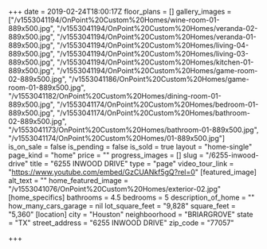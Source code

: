 +++
date = 2019-02-24T18:00:17Z
floor_plans = []
gallery_images = ["/v1553041194/OnPoint%20Custom%20Homes/wine-room-01-889x500.jpg", "/v1553041194/OnPoint%20Custom%20Homes/veranda-02-889x500.jpg", "/v1553041194/OnPoint%20Custom%20Homes/veranda-01-889x500.jpg", "/v1553041194/OnPoint%20Custom%20Homes/living-04-889x500.jpg", "/v1553041194/OnPoint%20Custom%20Homes/living-03-889x500.jpg", "/v1553041194/OnPoint%20Custom%20Homes/kitchen-01-889x500.jpg", "/v1553041194/OnPoint%20Custom%20Homes/game-room-02-889x500.jpg", "/v1553041186/OnPoint%20Custom%20Homes/game-room-01-889x500.jpg", "/v1553041182/OnPoint%20Custom%20Homes/dining-room-01-889x500.jpg", "/v1553041174/OnPoint%20Custom%20Homes/bedroom-01-889x500.jpg", "/v1553041174/OnPoint%20Custom%20Homes/bathroom-02-889x500.jpg", "/v1553041173/OnPoint%20Custom%20Homes/bathroom-01-889x500.jpg", "/v1553041174/OnPoint%20Custom%20Homes/01-889x500.jpg"]
is_on_sale = false
is_pending = false
is_sold = true
layout = "home-single"
page_kind = "home"
price = ""
progress_images = []
slug = "/6255-inwood-drive"
title = "6255 INWOOD DRIVE"
type = "page"
video_tour_link = "https://www.youtube.com/embed/GzCUANkf5gQ?rel=0"
[featured_image]
alt_text = ""
home_featured_image = "/v1553041076/OnPoint%20Custom%20Homes/exterior-02.jpg"
[home_specifics]
bathrooms = 4.5
bedrooms = 5
description_of_home = ""
how_many_cars_garage = nil
lot_square_feet = "9,828"
square_feet = "5,360"
[location]
city = "Houston"
neighboorhood = "BRIARGROVE"
state = "TX"
street_address = "6255 INWOOD DRIVE"
zip_code = "77057"

+++
